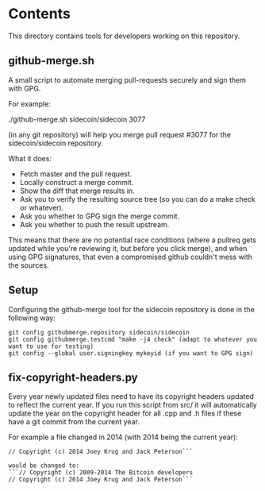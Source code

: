 Contents
===========
This directory contains tools for developers working on this repository.

github-merge.sh
----------------

A small script to automate merging pull-requests securely and sign them with GPG.

For example:

  ./github-merge.sh sidecoin/sidecoin 3077

(in any git repository) will help you merge pull request #3077 for the
sidecoin/sidecoin repository.

What it does:
* Fetch master and the pull request.
* Locally construct a merge commit.
* Show the diff that merge results in.
* Ask you to verify the resulting source tree (so you can do a make
check or whatever).
* Ask you whether to GPG sign the merge commit.
* Ask you whether to push the result upstream.

This means that there are no potential race conditions (where a
pullreq gets updated while you're reviewing it, but before you click
merge), and when using GPG signatures, that even a compromised github
couldn't mess with the sources.

Setup
---------
Configuring the github-merge tool for the sidecoin repository is done in the following way:

    git config githubmerge.repository sidecoin/sidecoin
    git config githubmerge.testcmd "make -j4 check" (adapt to whatever you want to use for testing)
    git config --global user.signingkey mykeyid (if you want to GPG sign)

## fix-copyright-headers.py

Every year newly updated files need to have its copyright headers updated to reflect the current year.
If you run this script from src/ it will automatically update the year on the copyright header for all
.cpp and .h files if these have a git commit from the current year.

For example a file changed in 2014 (with 2014 being the current year):
```// Copyright (c) 2009-2013 The Bitcoin developers
// Copyright (c) 2014 Joey Krug and Jack Peterson```

would be changed to:
```// Copyright (c) 2009-2014 The Bitcoin developers
// Copyright (c) 2014 Joey Krug and Jack Peterson```